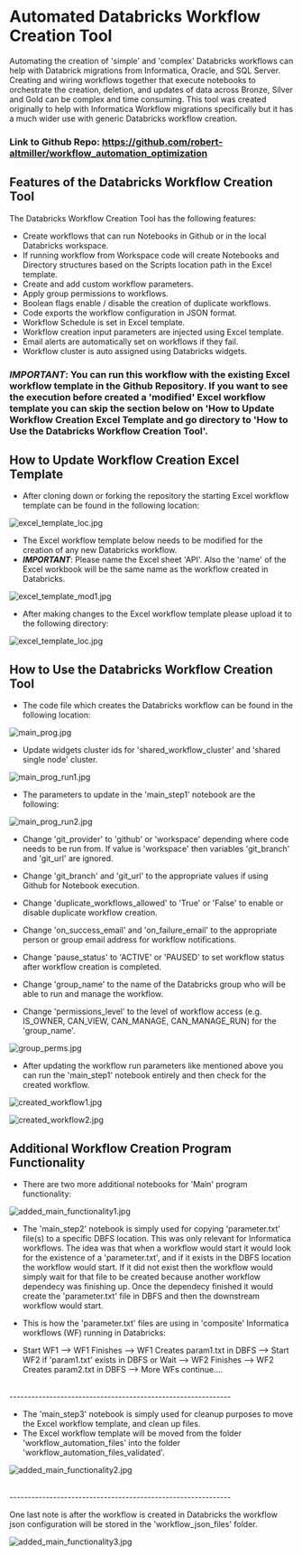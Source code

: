 # Automated Databricks Workflow Creation Tool

Automating the creation of 'simple' and 'complex' Databricks workflows can help with Databrick migrations from Informatica, Oracle, and SQL Server.  Creating and wiring workflows together that execute notebooks to orchestrate the creation, deletion, and updates of data across Bronze, Silver and Gold can be complex and time consuming.  This tool was created originally to help with Informatica Workflow migrations specifically but it has a much wider use with generic Databricks workflow creation.

### Link to Github Repo: https://github.com/robert-altmiller/workflow_automation_optimization

## Features of the Databricks Workflow Creation Tool

The Databricks Workflow Creation Tool has the following features:

- Create workflows that can run Notebooks in Github or in the local Databricks workspace.
- If running workflow from Workspace code will create Notebooks and Directory structures based on the Scripts location path in the Excel template.
- Create and add custom workflow parameters.
- Apply group permissions to workflows.
- Boolean flags enable / disable the creation of duplicate workflows.
- Code exports the workflow configuration in JSON format.
- Workflow Schedule is set in Excel template.
- Workflow creation input parameters are injected using Excel template.
- Email alerts are automatically set on workflows if they fail.
- Workflow cluster is auto assigned using Databricks widgets.

### ***IMPORTANT***: You can run this workflow with the existing Excel workflow template in the Github Repository.  If you want to see the execution before created a 'modified' Excel workflow template you can skip the section below on 'How to Update Workflow Creation Excel Template and go directory to 'How to Use the Databricks Workflow Creation Tool'.

## How to Update Workflow Creation Excel Template

- After cloning down or forking the repository the starting Excel workflow template can be found in the following location:

![excel_template_loc.jpg](/readme_images/excel_template_loc.jpg)

- The Excel workflow template below needs to be modified for the creation of any new Databricks workflow.
- ***IMPORTANT***: Please name the Excel sheet 'API'.  Also the 'name' of the Excel workbook will be the same name as the workflow created in Databricks.

![excel_template_mod1.jpg](/readme_images/excel_template_mod1.jpg)

- After making changes to the Excel workflow template please upload it to the following directory:

![excel_template_loc.jpg](/readme_images/excel_template_loc.jpg)

## How to Use the Databricks Workflow Creation Tool

- The code file which creates the Databricks workflow can be found in the following location:

![main_prog.jpg](/readme_images/main_prog.jpg)

- Update widgets cluster ids for 'shared_workflow_cluster' and 'shared single node' cluster.

![main_prog_run1.jpg](/readme_images/main_prog_run1.jpg)

- The parameters to update in the 'main_step1' notebook are the following:

![main_prog_run2.jpg](/readme_images/main_prog_run2.jpg)

- Change 'git_provider' to 'github' or 'workspace' depending where code needs to be run from.  If value is 'workspace' then variables 'git_branch' and 'git_url' are ignored.
- Change 'git_branch' and 'git_url' to the appropriate values if using Github for Notebook execution.

- Change 'duplicate_workflows_allowed' to 'True' or 'False' to enable or disable duplicate workflow creation.
- Change 'on_success_email' and 'on_failure_email' to the appropriate person or group email address for workflow notifications.
- Change 'pause_status' to 'ACTIVE' or 'PAUSED' to set workflow status after workflow creation is completed.

- Change 'group_name' to the name of the Databricks group who will be able to run and manage the workflow.
- Change 'permissions_level' to the level of workflow access (e.g. IS_OWNER, CAN_VIEW, CAN_MANAGE, CAN_MANAGE_RUN) for the 'group_name'.

![group_perms.jpg](/readme_images/group_perms.jpg)

- After updating the workflow run parameters like mentioned above you can run the 'main_step1' notebook entirely and then check for the created workflow.

![created_workflow1.jpg](/readme_images/created_workflow1.jpg)

![created_workflow2.jpg](/readme_images/created_workflow2.jpg)

## Additional Workflow Creation Program Functionality

- There are two more additional notebooks for 'Main' program functionality:

![added_main_functionality1.jpg](/readme_images/added_main_functionality1.jpg)

- The 'main_step2' notebook is simply used for copying 'parameter.txt' file(s) to a specific DBFS location.  This was only relevant for Informatica workflows.  The idea was that when a workflow would start it would look for the existence of a 'parameter.txt', and if it exists in the DBFS location the workflow would start.  If it did not exist then the workflow would simply wait for that file to be created because another workflow dependecy was finishing up.  Once the dependecy finished it would create the 'parameter.txt' file in DBFS and then the downstream workflow would start.

- This is how the 'parameter.txt' files are using in 'composite' Informatica workflows (WF) running in Databricks:
- Start WF1 --> WF1 Finishes --> WF1 Creates param1.txt in DBFS --> Start WF2 if 'param1.txt' exists in DBFS or Wait --> WF2 Finishes --> WF2 Creates param2.txt in DBFS --> More WFs continue....

<br>-------------------------------------------------------------<br>

- The 'main_step3' notebook is simply used for cleanup purposes to move the Excel workflow template, and clean up files.
- The Excel workflow template will be moved from the folder 'workflow_automation_files' into the folder 'workflow_automation_files_validated'.

![added_main_functionality2.jpg](/readme_images/added_main_functionality2.jpg)

<br>-------------------------------------------------------------<br>

One last note is after the workflow is created in Databricks the workflow json configuration will be stored in the 'workflow_json_files' folder.

![added_main_functionality3.jpg](/readme_images/added_main_functionality3.jpg)